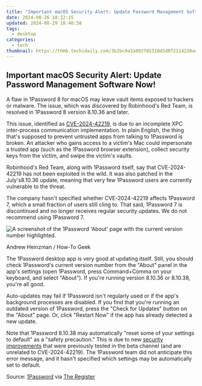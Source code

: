 ```yaml
---
title: "Important macOS Security Alert: Update Password Management Software Now!"
date: 2024-08-26 18:22:15
updated: 2024-08-29 10:40:58
tags:
  - desktop
categories:
  - tech
thumbnail: https://thmb.techidaily.com/3b2bc9a3a892785318d5d0f2114220ad982ea100320932632e38a5b677339306.jpg
---
```


## Important macOS Security Alert: Update Password Management Software Now!

A flaw in 1Password 8 for macOS may leave vault items exposed to hackers or malware. The issue, which was discovered by Robinhood's Red Team, is resolved in 1Password 8 version 8.10.36 and later.

 This issue, identified as [CVE-2024-42219](https://nvd.nist.gov/vuln/detail/CVE-2024-42219), is due to an incomplete XPC inter-process communication implementation. In plain English, the thing that's supposed to prevent untrusted apps from talking to 1Password is broken. An attacker who gains access to a victim's Mac could impersonate a trusted app (such as the 1Password browser extension), collect security keys from the victim, and swipe the victim's vaults.

 Robinhood's Red Team, along with 1Password itself, say that CVE-2024-42219 has not been exploited in the wild. It was also patched in the July's8.10.36 update, meaning that very few 1Password users are currently vulnerable to the threat.

 The company hasn't specified whether CVE-2024-42219 affects 1Password 7, which a small fraction of users still cling to. That said, 1Password 7 is discontinued and no longer receives regular security updates. We do not recommend using 1Password 7.

![A screenshot of the 1Password 'About' page with the current version number highlighted.](https://static1.howtogeekimages.com/wordpress/wp-content/uploads/2024/08/12.jpg) 

Andrew Heinzman / How-To Geek

 The 1Password desktop app is very good at updating itself. Still, you should check 1Password's current version number from the "About" panel in the app's settings (open 1Password, press Command+Comma on your keyboard, and select "About"). If you're running version 8.10.36 or 8.10.38, you're all good.

 Auto-updates may fail if 1Password isn't regularly used or if the app's background processes are disabled. If you find that you're running an outdated version of 1Password, press the "Check for Updates" button on the "About" page. Or, click "Restart Now" if the app has already detected a new update.

 Note that 1Password 8.10.38 may automatically "reset some of your settings to default" as a "safety precaution." This is due to new [security improvements](https://1password.community/discussion/comment/715748/#Comment%5F715748) that were previously tested in the beta channel (and are unrelated to CVE-2024-42219). The 1Password team did not anticipate this error message, and it hasn't specified which settings may be automatically set to default.

 Source: [1Password](https://support.1password.com/kb/202408a/) via [The Register](https://www.theregister.com/2024/08/08/using%5F1password%5Fon%5Fmac%5Fpatch/)

<ins class="adsbygoogle"
     style="display:block"
     data-ad-format="autorelaxed"
     data-ad-client="ca-pub-7571918770474297"
     data-ad-slot="1223367746"></ins>



<ins class="adsbygoogle"
     style="display:block"
     data-ad-client="ca-pub-7571918770474297"
     data-ad-slot="8358498916"
     data-ad-format="auto"
     data-full-width-responsive="true"></ins>
